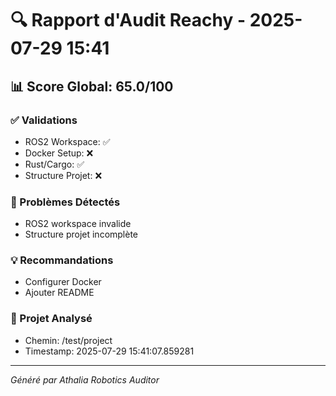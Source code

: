 
# 🔍 Rapport d'Audit Reachy - 2025-07-29 15:41

## 📊 Score Global: 65.0/100

### ✅ Validations
- ROS2 Workspace: ✅
- Docker Setup: ❌
- Rust/Cargo: ✅
- Structure Projet: ❌

### 🚨 Problèmes Détectés
- ROS2 workspace invalide
- Structure projet incomplète

### 💡 Recommandations
- Configurer Docker
- Ajouter README

### 📁 Projet Analysé
- Chemin: /test/project
- Timestamp: 2025-07-29 15:41:07.859281

---
*Généré par Athalia Robotics Auditor*
